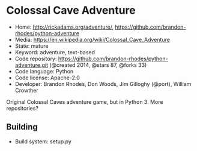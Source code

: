 # Colossal Cave Adventure

- Home: http://rickadams.org/adventure/, https://github.com/brandon-rhodes/python-adventure
- Media: https://en.wikipedia.org/wiki/Colossal_Cave_Adventure
- State: mature
- Keyword: adventure, text-based
- Code repository: https://github.com/brandon-rhodes/python-adventure.git (@created 2014, @stars 87, @forks 33)
- Code language: Python
- Code license: Apache-2.0
- Developer: Brandon Rhodes, Don Woods, Jim Gilloghy (@port), William Crowther

Original Colossal Caves adventure game, but in Python 3.
More repositories?

## Building

- Build system: setup.py
